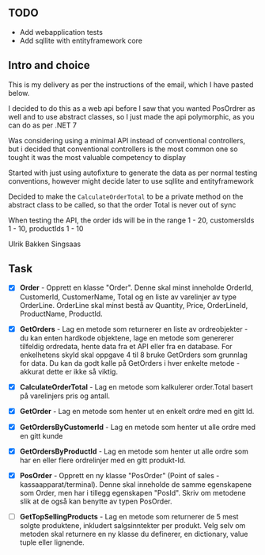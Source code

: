 ﻿## TODO

- Add webapplication tests
- Add sqllite with entityframework core

## Intro and choice

This is my delivery as per the instructions of the email, which I have pasted below.

I decided to do this as a web api before I saw that you wanted PosOrdrer as well and to use abstract classes,
so I just made the api polymorphic, as you can do as per .NET 7

Was considering using a minimal API instead of conventional controllers, but i decided that conventional controllers is
the most common one so tought it was the most valuable competency to display

Started with just using autofixture to generate the data as per normal testing conventions, however might decide later
to use sqllite and entityframework

Decided to make the `CalculateOrderTotal` to be a private method on the abstract class to be called, so that the order
Total is never out of sync

When testing the API, the order ids will be in the range 1 - 20, customersIds 1 - 10, productIds 1 - 10

Ulrik Bakken Singsaas

## Task

- [x] **Order** - Opprett en klasse "Order". Denne skal minst inneholde OrderId, CustomerId, CustomerName, Total og en
  liste
  av varelinjer av type OrderLine. OrderLine skal minst bestå av Quantity, Price, OrderLineId, ProductName, ProductId.

- [x] **GetOrders** - Lag en metode som returnerer en liste av ordreobjekter - du kan enten hardkode objektene, lage en
  metode som genererer tilfeldig ordredata, hente data fra et API eller fra en database.
  For enkelhetens skyld skal oppgave 4 til 8 bruke GetOrders som grunnlag for data. Du kan da godt kalle på GetOrders i
  hver enkelte metode - akkurat dette er ikke så viktig.

- [x] **CalculateOrderTotal** - Lag en metode som kalkulerer order.Total basert på varelinjers pris og antall.

- [x] **GetOrder** - Lag en metode som henter ut en enkelt ordre med en gitt Id.

- [x] **GetOrdersByCustomerId** - Lag en metode som henter ut alle ordre med en gitt kunde

- [x] **GetOrdersByProductId** - Lag en metode som henter ut alle ordre som har en eller flere ordrelinjer med en gitt
  produkt-Id.

- [x] **PosOrder** - Opprett en ny klasse "PosOrder" (Point of sales - kassaapparat/terminal). Denne skal inneholde de
  samme
  egenskapene som Order, men har i tillegg egenskapen "PosId". Skriv om metodene slik at de også kan benytte av typen
  PosOrder.

- [ ] **GetTopSellingProducts** - Lag en metode som returnerer de 5 mest solgte produktene, inkludert salgsinntekter per
  produkt. Velg selv om metoden skal returnere en ny klasse du definerer, en dictionary, value tuple eller lignende.